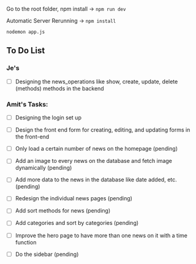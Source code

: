 Go to the root folder, npm install -> `npm run dev`

Automatic Server Rerunning ->
 `npm install`

 `nodemon app.js`

## To Do List

### Je's
- [ ] Designing the news_operations like show, create, update, delete (methods) methods in the backend



### Amit's Tasks:
- [ ] Designing the login set up
- [ ] Design the front end form for creating, editing, and updating forms in the front-end
- [ ] Only load a certain number of news on the homepage (pending)
- [ ] Add an image to every news on the database and fetch image dynamically (pending)
- [ ] Add more data to the news in the database like date added, etc. (pending)
- [ ] Redesign the individual news pages (pending)
- [ ] Add sort methods for news (pending)
- [ ] Add categories and sort by categories (pending)
- [ ] Improve the hero page to have more than one news on it with a time function
- [ ] Do the sidebar (pending)

